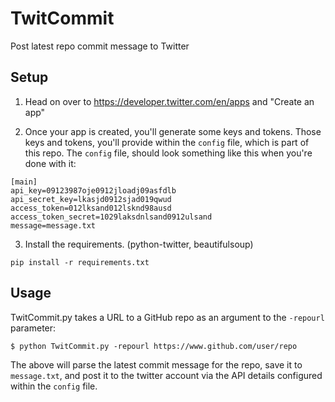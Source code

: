 # TwitCommit
Post latest repo commit message to Twitter

## Setup
1. Head on over to https://developer.twitter.com/en/apps and "Create an app"

2. Once your app is created, you'll generate some keys and tokens. Those keys and tokens, you'll provide within the ```config``` file, which is part of this repo. The ```config``` file, should look something like this when you're done with it:

```
[main]
api_key=09123987oje0912jloadj09asfdlb
api_secret_key=lkasjd0912sjad019qwud
access_token=012lksand012lsknd98ausd
access_token_secret=1029laksdnlsand0912ulsand
message=message.txt
```

3. Install the requirements. (python-twitter, beautifulsoup)

```
pip install -r requirements.txt
```

## Usage

TwitCommit.py takes a URL to a GitHub repo as an argument to the ```-repourl``` parameter:

```
$ python TwitCommit.py -repourl https://www.github.com/user/repo
```

The above will parse the latest commit message for the repo, save it to ```message.txt```, and post it to the twitter account via the API details configured within the ```config``` file.

